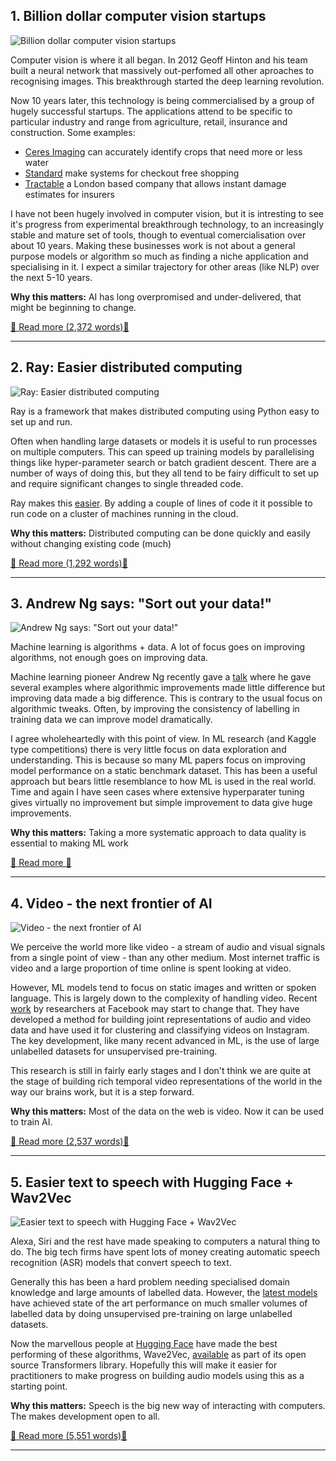 ## 1. Billion dollar computer vision startups

![Billion dollar computer vision startups](https://ortom.co.uk/assets/images/mostafa-meraji-cUxF-FcFwL4-unsplash.jpeg)

Computer vision is where it all began. In 2012 Geoff Hinton and his team built a neural network that massively out-perfomed all other aproaches to recognising images. This breakthrough started the deep learning revolution.

Now 10 years later, this technology is being commercialised by a group of hugely successful startups. The applications attend to be specific to particular industry and range from agriculture, retail, insurance and construction. Some examples:

 - [Ceres Imaging]( https://www.ceresimaging.net/) can accurately identify crops that need more or less water
 - [Standard](https://standard.ai/) make systems for checkout free shopping
 - [Tractable](https://tractable.ai/) a London based company that allows instant damage estimates for insurers

I have not been hugely involved in computer vision, but it is intresting to see it's progress from experimental breakthrough technology, to an increasingly stable and mature  set of tools, though to eventual comercialisation over about 10 years. Making these businesses work is not about a general purpose models or algorithm so much as finding a niche application and specialising in it. I expect a similar trajectory for other areas (like NLP) over the next 5-10 years. 

**Why this matters:** AI has long overpromised and under-delivered, that might be beginning to change.

[📖 Read more (2,372 words)📖](https://www.forbes.com/sites/robtoews/2021/02/28/a-wave-of-billion-dollar-computer-vision-startups-is-coming)


---

## 2. Ray: Easier distributed computing

![Ray: Easier distributed computing](https://ortom.co.uk/assets/images/martin-sattler-mBz6QjRZKvc-unsplash.jpeg)

Ray is a framework that makes distributed computing using Python easy to set up and run.

Often when handling large datasets or models it is useful to run processes on multiple computers. This can speed up training models by parallelising things like hyper-parameter search or batch gradient descent. There are a number of ways of doing this, but they all tend to be fairy difficult to set up and require significant changes to single threaded code.

Ray makes this [easier](https://medium.com/distributed-computing-with-ray/faster-and-cheaper-pytorch-with-raysgd-a5a44d4fd220). By adding a couple of lines of code it it possible to run code on a cluster of machines running in the cloud.

**Why this matters:**  Distributed computing can be done quickly and easily without changing existing code (much)

[📖 Read more (1,292 words)📖](https://medium.com/distributed-computing-with-ray/faster-and-cheaper-pytorch-with-raysgd-a5a44d4fd220)


---

## 3. Andrew Ng says: "Sort out your data!"

![Andrew Ng says: "Sort out your data!"](https://ortom.co.uk/assets/images/16841620756_c042a071a4_c.jpeg)

Machine learning is algorithms + data. A lot of focus goes on improving algorithms, not enough goes on improving data.

Machine learning pioneer Andrew Ng recently gave a [talk](https://www.youtube.com/watch?v=06-AZXmwHjo&ab_channel=DeepLearningAI)  where he  gave several examples where algorithmic improvements made little difference but improving data made a big difference. This is contrary to the usual focus on algorithmic tweaks. Often, by improving the consistency of labelling in training data we can improve model dramatically.

I agree wholeheartedly with this point of view. In ML research (and Kaggle type competitions) there is very little focus on data exploration and understanding. This is because so many ML papers focus on improving model performance on a static benchmark dataset. This has been a useful approach but bears little resemblance to how ML is used in the real world. Time and again I have seen cases where extensive hyperparater tuning gives virtually no improvement but simple improvement to data give huge improvements. 

**Why this matters:** Taking a more systematic approach to data quality is essential to making ML work

[📖 Read more 📖](https://www.youtube.com/watch?v=06-AZXmwHjo&ab_channel=DeepLearningAI)


---

## 4. Video - the next frontier of AI

![Video - the next frontier of AI](https://ortom.co.uk/assets/images/jakob-owens-CiUR8zISX60-unsplash.jpeg)

We perceive the world more like video - a stream of audio and visual signals from a single point of view - than any other medium. Most internet traffic is video and a large proportion of time online is spent looking at video.

However, ML models tend to focus on static images and written or spoken language. This is largely down to the complexity of handling video. Recent [work](https://ai.facebook.com/blog/learning-from-videos-to-understand-the-world) by researchers at Facebook may start to change that. They have developed a method for building joint representations of audio and video data and have used it for clustering and classifying videos on Instagram. The key development, like many recent advanced in ML, is the use of large unlabelled datasets for unsupervised pre-training. 

This research is still in fairly early stages and I don't think we are quite at the stage of building rich temporal video representations of the world in the way our brains work, but it is a step forward.

**Why this matters:** Most of the data on the web is video. Now it can be used to train AI.

[📖 Read more (2,537 words)📖](https://ai.facebook.com/blog/learning-from-videos-to-understand-the-world)


---

## 5. Easier text to speech with Hugging Face + Wav2Vec

![Easier text to speech with Hugging Face + Wav2Vec](https://ortom.co.uk/assets/images/marco-bianchetti-vzFTmxTl0DQ-unsplash.jpeg)

Alexa, Siri and the rest have made speaking to computers a natural thing to do. The big tech firms have spent lots of money creating automatic speech recognition (ASR) models that convert speech to text. 

Generally this has been a hard problem needing specialised domain knowledge and large amounts of labelled data. However, the [latest models](https://paperswithcode.com/sota/speech-recognition-on-librispeech-test-clean) have achieved state of the art performance on much smaller volumes of labelled data by doing unsupervised pre-training on large unlabelled datasets.

Now the marvellous people at [Hugging Face](https://huggingface.co/) have made the best performing of these algorithms, Wave2Vec,  [available](https://huggingface.co/facebook/wav2vec2-base-960h) as part of its open source Transformers library. Hopefully this will make it easier for practitioners to make progress on building audio models using this as a starting point.

**Why this matters:** Speech is the big new way of interacting with computers. The makes development open to all.

[📖 Read more (5,551 words)📖](https://huggingface.co/blog/fine-tune-wav2vec2-english)


---